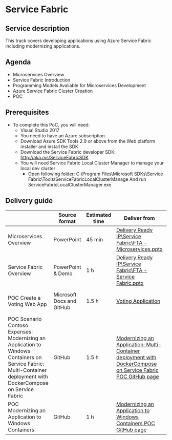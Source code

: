 # Service Fabric

## Service description
This track covers developing applications using Azure Service Fabric including modernizing applications.

## Agenda
* Microservices Overview
* Service Fabric Introduction
* Programming Models Avaliable for Microservices Development
* Azure Service Fabric Cluster Creation
* POC

## Prerequisites
* To complete this PoC, you will need:
    * Visual Studio 2017
    * You need to have an Azure subscription
    * Download Azure SDK Tools 2.9 or above from the Web platform installer and install the SDK
    * Download the Service Fabric developer SDK: http://aka.ms/ServiceFabricSDK
     * You will need Service Fabric Local Cluster Manager to manage your local dev cluster
       * Open following folder:
         C:\Program Files\Microsoft SDKs\Service Fabric\Tools\ServiceFabricLocalClusterManage And run ServiceFabricLocalClusterManager.exe

## Delivery guide
|  | Source format | Estimated time | Deliver from | Readiness Resources |
| ------------- | ------------- | ------------- | ------------- | ------------- |
| Microservices Overview | PowerPoint | 45 min  | [Delivery Ready IP\Service Fabric\FTA - Microservices.pptx](https://microsoft.sharepoint.com/:p:/r/teams/fasttrackforazure/CE/_layouts/15/Doc.aspx?sourcedoc=%7B919B47E1-EA64-4967-AD67-DD8EA3B76483%7D&file=FTA%20-%20Microservices.pptx&action=edit&mobileredirect=true) | |
| Service Fabric Overview | PowerPoint & Demo | 1 h  | [Delivery Ready IP\Service Fabric\FTA - Service Fabric.pptx](https://microsoft.sharepoint.com/:p:/r/teams/fasttrackforazure/CE/_layouts/15/Doc.aspx?sourcedoc=%7B6210379B-915B-42AE-AC1E-FDACB235B49F%7D&file=FTA%20-%20Service%20Fabric.pptx&action=edit&mobileredirect=true) | [Service Fabric Overview TTT](https://msit.microsoftstream.com/video/9f69aaa7-6682-49c8-9a49-de33fec4455b)|
| POC Create a Voting Web App  | Microsoft Docs and GitHub | 1.5 h  | [Voting Application](https://docs.microsoft.com/en-us/azure/service-fabric/service-fabric-tutorial-create-dotnet-app) | [Creating the Voting application TTT](https://msit.microsoftstream.com/video/9f69aaa7-6682-49c8-9a49-de33fec4455b)| 
| POC Scenario Contoso Expenses: Modernizing an Application to Windows Containers on Service Fabric: Multi-Container deployment with DockerCompose on Service Fabric | GitHub | 1.5 h  | [Modernizing an Application: Multi-Container deployment with DockerCompose on Service Fabric POC GitHub page](https://github.com/Azure/fta-internalbusinessapps/blob/master/appmodernization/containers-on-service-fabric/articles/containers-on-service-fabric-with-compose.md) | | 
| POC Modernizing an Application to Windows Containers | GitHub | 1 h  | [Modernizing an Application to Windows Containers POC GitHub page](https://github.com/Azure/fta-internalbusinessapps/blob/master/appmodernization/containers-on-service-fabric/articles/containers-on-service-fabric.md) | | 

